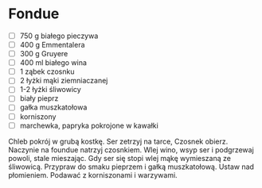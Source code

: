 # Fondue

* [ ] 750 g białego pieczywa
* [ ] 400 g Emmentalera
* [ ] 300 g Gruyere
* [ ] 400 ml białego wina
* [ ] 1 ząbek czosnku
* [ ] 2 łyżki mąki ziemniaczanej
* [ ] 1-2 łyżki śliwowicy
* [ ] biały pieprz
* [ ] gałka muszkatołowa
* [ ] korniszony
* [ ] marchewka, papryka pokrojone w kawałki

Chleb pokrój w grubą kostkę. Ser zetrzyj na tarce, Czosnek obierz. Naczynie na foundue natrzyj  czosnkiem. Wlej wino, wsyp ser i podgrzewaj powoli, stale mieszając. Gdy ser się stopi wlej mąkę wymieszaną ze śliwowicą. Przypraw do smaku pieprzem i gałką muszkatołową. Ustaw nad płomieniem. Podawać z korniszonami i warzywami.